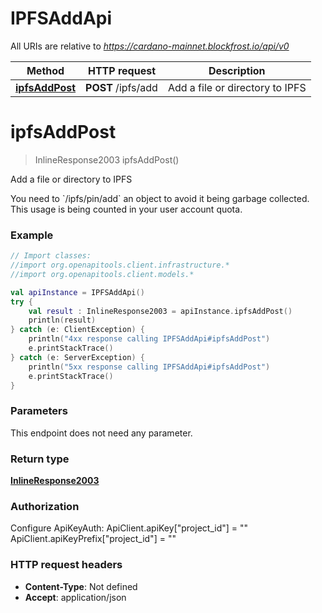 # IPFSAddApi

All URIs are relative to *https://cardano-mainnet.blockfrost.io/api/v0*

Method | HTTP request | Description
------------- | ------------- | -------------
[**ipfsAddPost**](IPFSAddApi.md#ipfsAddPost) | **POST** /ipfs/add | Add a file or directory to IPFS


<a name="ipfsAddPost"></a>
# **ipfsAddPost**
> InlineResponse2003 ipfsAddPost()

Add a file or directory to IPFS

You need to &#x60;/ipfs/pin/add&#x60; an object to avoid it being garbage collected. This usage is being counted in your user account quota. 

### Example
```kotlin
// Import classes:
//import org.openapitools.client.infrastructure.*
//import org.openapitools.client.models.*

val apiInstance = IPFSAddApi()
try {
    val result : InlineResponse2003 = apiInstance.ipfsAddPost()
    println(result)
} catch (e: ClientException) {
    println("4xx response calling IPFSAddApi#ipfsAddPost")
    e.printStackTrace()
} catch (e: ServerException) {
    println("5xx response calling IPFSAddApi#ipfsAddPost")
    e.printStackTrace()
}
```

### Parameters
This endpoint does not need any parameter.

### Return type

[**InlineResponse2003**](InlineResponse2003.md)

### Authorization


Configure ApiKeyAuth:
    ApiClient.apiKey["project_id"] = ""
    ApiClient.apiKeyPrefix["project_id"] = ""

### HTTP request headers

 - **Content-Type**: Not defined
 - **Accept**: application/json

